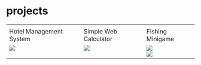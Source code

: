 # projects
<table>
<tr>
<td></td>
<td></td>
<td></td>
</tr>
<tr>
<td>Hotel Management System</td>
<td>Simple Web Calculator</td>
<td>Fishing Minigame</td>
</tr>
<tr>
<td valign="top"><img src="https://i.imgur.com/2MwGQOr.png"></td>
<td valign="top"><img src="https://i.imgur.com/hjK4spM.png"></td>
<td valign="top"><img src="[https://i.imgur.com/cH2D0Wy.png](https://i.imgur.com/CP7iInv.png)"><br><img src="https://i.imgur.com/cH2D0Wy.png"></td>
</tr>
</table>
